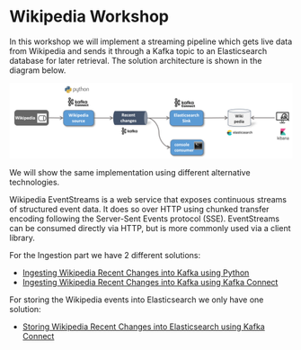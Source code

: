 # Wikipedia Workshop 

In this workshop we will implement a streaming pipeline which gets live data from Wikipedia and sends it through a Kafka topic to an Elasticsearch database for later retrieval. The solution architecture is shown in the diagram below.

![Alt Image Text](./images/wikipedia-data-integration-workshop.png "Lightsail Homepage")

We will show the same implementation using different alternative technologies.

Wikipedia EventStreams is a web service that exposes continuous streams of structured event data. It does so over HTTP using chunked transfer encoding following the Server-Sent Events protocol (SSE). EventStreams can be consumed directly via HTTP, but is more commonly used via a client library. 

For the Ingestion part we have 2 different solutions:

* [Ingesting Wikipedia Recent Changes into Kafka using Python](../04a-wikipedia-data-ingestion-with-python/README.md)
* [Ingesting Wikipedia Recent Changes into Kafka using Kafka Connect](../04b-wikipedia-data-ingestion-with-kafka-connect/README.md)

For storing the Wikipedia events into Elasticsearch we only have one solution:

* [Storing Wikipedia Recent Changes into Elasticsearch using Kafka Connect](../04c-stream-data-integration-with-elasticsearch/README.md)
